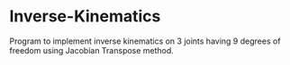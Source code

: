 # Inverse-Kinematics
Program to implement inverse kinematics on 3 joints having 9 degrees of freedom using Jacobian Transpose method.
